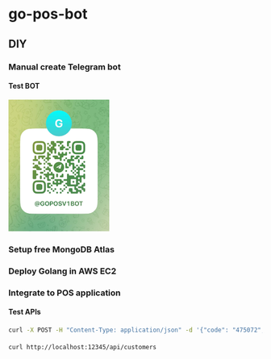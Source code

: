 # go-pos-bot

## DIY

### Manual create Telegram bot

#### Test BOT

<img src="bot.jpg" alt="t.me/Goposv1Bot" width="200"/>

### Setup free MongoDB Atlas

### Deploy Golang in AWS EC2

### Integrate to POS application

#### Test APIs

```sh
curl -X POST -H "Content-Type: application/json" -d '{"code": "475072", "score": 1}' http://localhost:12345/api/qrcode/verify

curl http://localhost:12345/api/customers
```
